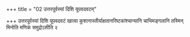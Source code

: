 +++
title = "02 उत्तरपूर्वस्यां दिशि यूपवदवटम्"

+++
उत्तरपूर्वस्यां दिशि यूपवदवटं खात्वा कुशानास्तीर्याक्षतानरिष्टकांश्चान्यानि चाभिमङ्गलानि तस्मिन् मिनोति मणिकं समुद्रोऽसीति २